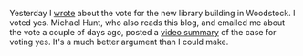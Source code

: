 Yesterday I <a href="http://scripting.com/2020/10/27.html#a200053">wrote</a> about the vote for the new library building in Woodstock. I voted yes. Michael Hunt, who also reads this blog, and emailed me about the vote a couple of days ago, posted a <a href="https://youtu.be/iwrDgwUSCco">video summary</a> of the case for voting yes. It's a much better argument than I could make. 
